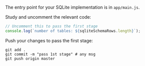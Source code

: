 The entry point for your SQLite implementation is in `app/main.js`.

Study and uncomment the relevant code: 

```javascript
// Uncomment this to pass the first stage
console.log(`number of tables: ${sqliteSchemaRows.length}`);
```

Push your changes to pass the first stage:

```
git add .
git commit -m "pass 1st stage" # any msg
git push origin master
```

